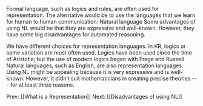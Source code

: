 ﻿Formal language, such as logics and rules, are  often used for representation.
The alternative would be to use the languages that we learn for human to human communication: Natural language 
Some advantages of using NL would be that they are expressive and well-known.
However, they have some big disadvantages for automated reasoning.

We have different choices for representation languages.
In KR, logics or some variation are most often used.
Logics have been used since the time of Aristotle; but the use of modern logics began with Frege and Russell
Natural languages, such as English, are also representation languages.
Using NL might be appealing because it is very expressive and is well-known.
However, it didn’t suit mathematicians in creating precise theories ---  for at least three reasons.

Prev: [[What is a Representation]]
Next: [[Disadvantages of using NL]]